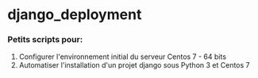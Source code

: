 # django_deployment

### Petits scripts pour:

1. Configurer l'environnement initial du serveur Centos 7 - 64 bits
2. Automatiser l'installation d'un projet django sous Python 3 et Centos 7
